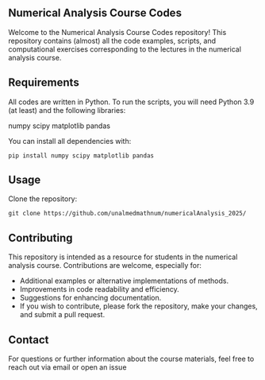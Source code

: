 ## Numerical Analysis Course Codes
Welcome to the Numerical Analysis Course Codes repository! 
This repository contains (almost) all the code examples, scripts, and computational exercises 
corresponding to the lectures in the numerical analysis course.

## Requirements
All codes are written in Python. To run the scripts, you will need Python 3.9 (at least) and the following libraries:

numpy
scipy
matplotlib
pandas 

You can install all dependencies with:

```
pip install numpy scipy matplotlib pandas
```

## Usage
Clone the repository:

```
git clone https://github.com/unalmedmathnum/numericalAnalysis_2025/
```

## Contributing
This repository is intended as a resource for students in the numerical analysis course. 
Contributions are welcome, especially for:
- Additional examples or alternative implementations of methods.
- Improvements in code readability and efficiency.
- Suggestions for enhancing documentation.
- If you wish to contribute, please fork the repository, make your changes, and submit a pull request.

## Contact
For questions or further information about the course materials, feel free to reach out via email 
or open an issue
